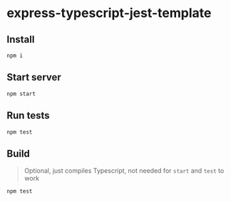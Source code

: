 # express-typescript-jest-template

## Install
```npm i```

## Start server
```npm start```

## Run tests
```npm test```

## Build
> Optional, just compiles Typescript, not needed for `start` and `test` to work

```npm test```
